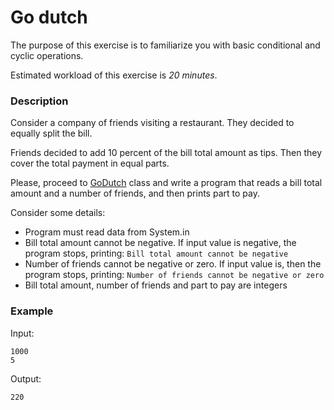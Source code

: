 # Go dutch

The purpose of this exercise is to familiarize you with basic conditional and cyclic operations.

Estimated workload of this exercise is _20 minutes_.

### Description

Consider a company of friends visiting a restaurant.
They decided to equally split the bill.

Friends decided to add 10 percent of the bill total amount as tips.
Then they cover the total payment in equal parts.

Please, proceed to [GoDutch](./src/main/java/com/epam/rd/autotasks/godutch/GoDutch.java) class
and write a program that reads a bill total amount and a number of friends, and then prints part to pay.

Consider some details:
- Program must read data from System.in
- Bill total amount cannot be negative. If input value is negative, the program stops, printing: `Bill total amount cannot be negative`
- Number of friends cannot be negative or zero. If input value is, then the program stops, printing: `Number of friends cannot be negative or zero`
- Bill total amount, number of friends and part to pay are integers

### Example

Input:
```
1000  
5
```
Output:
```
220
```
